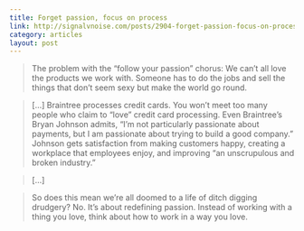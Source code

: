 ```yaml
---
title: Forget passion, focus on process
link: http://signalvnoise.com/posts/2904-forget-passion-focus-on-proces
category: articles
layout: post
---
```


> The problem with the “follow your passion” chorus: We can’t all love the
> products we work with. Someone has to do the jobs and sell the things that
> don’t seem sexy but make the world go round.

> [...] Braintree processes credit cards. You won’t meet too many people who
claim to “love” credit card processing. Even Braintree’s Bryan Johnson admits,
“I’m not particularly passionate about payments, but I am passionate about
trying to build a good company.” Johnson gets satisfaction from making customers
happy, creating a workplace that employees enjoy, and improving “an unscrupulous
and broken industry.”

> [...]

> So does this mean we’re all doomed to a life of ditch digging drudgery? No.
> It’s about redefining passion. Instead of working with a thing you love, think
> about how to work in a way you love.
